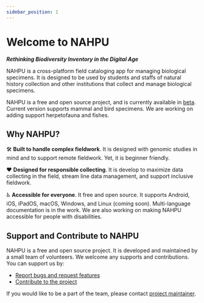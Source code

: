 ```yaml
---
sidebar_position: 1
---
```


# Welcome to NAHPU

**_Rethinking Biodiversity Inventory in the Digital Age_**

NAHPU is a cross-platform field cataloging app for managing biological specimens. It is designed to be used by students and staffs of natural history collection and other institutions that collect and manage biological specimens.

NAHPU is a free and open source project, and is currently available in [beta](./installation). Current version supports mammal and bird specimens. We are working on adding support herpetofauna and fishes.

## Why NAHPU?

🛠️ **Built to handle complex fieldwork**. It is designed with genomic studies in mind and to support remote fieldwork. Yet, it is beginner friendly.

❤️ **Designed for responsible collecting**. It is develop to maximize data collecting in the field, stream line data management, and support inclusive fieldwork.

♿️ **Accessible for everyone**. It free and open source. It supports Android, iOS, iPadOS, macOS, Windows, and Linux (coming soon). Multi-language documentation is in the work. We are also working on making NAHPU accessible for people with disabilities.

## Support and Contribute to NAHPU

NAHPU is a free and open source project. It is developed and maintained by a small team of volunteers. We welcome any supports and contributions. You can support us by:

- [Report bugs and request features](https://github.com/hhandika/nahpu/issues)
- [Contribute to the project](https://docs.NAHPU.app/en/contributing)

If you would like to be a part of the team, please contact [project maintainer](https://hhandika.com/contact.html).
